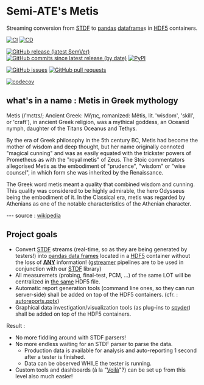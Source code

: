 # Semi-ATE's Metis
Streaming conversion from [STDF](https://en.wikipedia.org/wiki/Standard_Test_Data_Format) to [pandas](https://pandas.pydata.org/) [dataframe](https://pandas.pydata.org/docs/reference/api/pandas.DataFrame.html)s in [HDF5](https://www.hdfgroup.org/solutions/hdf5/) containers.

[![CI](https://github.com/Semi-ATE/Metis/workflows/CI/badge.svg?branch=main)](https://github.com/Semi-ATE/Metis/actions?query=workflow%3ACI)
[![CD](https://github.com/Semi-ATE/Metis/workflows/CD/badge.svg)](https://github.com/Semi-ATE/Metis/actions?query=workflow%3ACD)

[![GitHub release (latest SemVer)](https://img.shields.io/github/v/release/Semi-ATE/Metis?color=blue&label=GitHub&sort=semver)](https://github.com/Semi-ATE/Metis/releases/latest)
[![GitHub commits since latest release (by date)](https://img.shields.io/github/commits-since/Semi-ATE/Metis/latest)](https://github.com/Semi-ATE/Metis)
[![PyPI](https://img.shields.io/pypi/v/Semi-ATE-Metis?color=blue&label=PyPI)](https://pypi.org/project/Semi-ATE-Metis/)


[![GitHub issues](https://img.shields.io/github/issues/Semi-ATE/Metis)](https://github.com/Semi-ATE/Metis/issues)
[![GitHub pull requests](https://img.shields.io/github/issues-pr/Semi-ATE/Metis)](https://github.com/Semi-ATE/Metis/pulls)

[![codecov](https://codecov.io/gh/Semi-ATE/Metis/branch/main/graph/badge.svg?token=BAP0H9OMED)](https://codecov.io/gh/Semi-ATE/Metis)

## what's in a name : Metis in Greek mythology

Metis (/ˈmɛtɪs/; Ancient Greek: Μῆτις, romanized: Mêtis, lit. 'wisdom', 'skill', or 'craft'), in ancient Greek religion, was a mythical goddess, an Oceanid nymph, daughter of the Titans Oceanus and Tethys.

By the era of Greek philosophy in the 5th century BC, Metis had become the mother of wisdom and deep thought, but her name originally connoted "magical cunning" and was as easily equated with the trickster powers of Prometheus as with the "royal metis" of Zeus. The Stoic commentators allegorised Metis as the embodiment of "prudence", "wisdom" or "wise counsel", in which form she was inherited by the Renaissance.

The Greek word metis meant a quality that combined wisdom and cunning. This quality was considered to be highly admirable, the hero Odysseus being the embodiment of it. In the Classical era, metis was regarded by Athenians as one of the notable characteristics of the Athenian character.

--- source : [wikipedia](https://en.wikipedia.org/wiki/Metis_(mythology))

## Project goals

- Convert [STDF](https://en.wikipedia.org/wiki/Standard_Test_Data_Format) streams (real-time, so as they are being generated by testers!) into [pandas data frames](https://pandas.pydata.org/docs/reference/api/pandas.DataFrame.html) located in a [HDF5](https://www.hdfgroup.org/solutions/hdf5/) container without the loss of **<ins>ANY</ins>** information! ([gstreamer](https://gstreamer.freedesktop.org/) pipelines are to be used in conjunction with our [STDF](https://github.com/Semi-ATE/STDF) library) 
- All measuremets (probing, final-test, PCM, ...) of the same LOT will be centralized in <ins>the same</ins> HDF5 file.
- Automatic report generation tools (command line ones, so they can run server-side) shall be added on top of the HDF5 containers. (cfr. : [autoreports.pptx](documentation/reports/autoreports.pptx))
- Graphical data investigation/visualization tools (as plug-ins to [spyder](https://www.spyder-ide.org/)) shall be added on top of the HDF5 containers.

Result : 
- No more fiddling around with STDF parsers!
- No more endless waiting for an STDF parser to parse the data. 
  - Production data is available for analysis and auto-reporting 1 second after a tester is finished.
  - Data can be observed WHILE the tester is running.
- Custom tools and dashboards (à la "[Voilà](https://blog.jupyter.org/and-voil%C3%A0-f6a2c08a4a93)"?) can be set up from this level also much easier!
